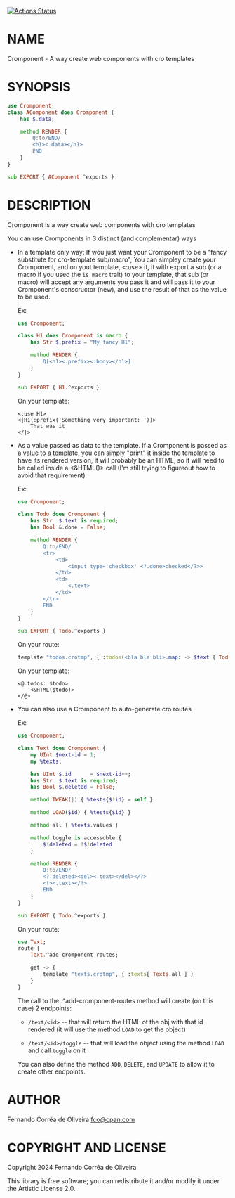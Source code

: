 [![Actions Status](https://github.com/FCO/Cromponent/actions/workflows/test.yml/badge.svg)](https://github.com/FCO/Cromponent/actions)

NAME
====

Cromponent - A way create web components with cro templates

SYNOPSIS
========

```raku
use Cromponent;
class AComponent does Cromponent {
	has $.data;

	method RENDER {
		Q:to/END/
		<h1><.data></h1>
		END
	}
}

sub EXPORT { AComponent.^exports }
```

DESCRIPTION
===========

Cromponent is a way create web components with cro templates

You can use Cromponents in 3 distinct (and complementar) ways

  * In a template only way: If wou just want your Cromponent to be a "fancy substitute for cro-template sub/macro", You can simpley create your Cromponent, and on yout template, <:use> it, it with export a sub (or a macro if you used the `is macro` trait) to your template, that sub (or macro) will accept any arguments you pass it and will pass it to your Cromponent's conscructor (new), and use the result of that as the value to be used.

    Ex:

    ```raku
    use Cromponent;

    class H1 does Cromponent is macro {
	    has Str $.prefix = "My fancy H1";

	    method RENDER {
		    Q[<h1><.prefix><:body></h1>]
	    }
    }

    sub EXPORT { H1.^exports }
    ```

    On your template:

    ```crotmp
    <:use H1>
    <|H1(:prefix('Something very important: '))>
	    That was it
    </|>
    ```

  * As a value passed as data to the template. If a Cromponent is passed as a value to a template, you can simply "print" it inside the template to have its rendered version, it will probably be an HTML, so it will need to be called inside a <&HTML()> call (I'm still trying to figureout how to avoid that requirement).

    Ex:

    ```raku
    use Cromponent;

    class Todo does Cromponent {
	    has Str  $.text is required;
	    has Bool &.done = False;

	    method RENDER {
		    Q:to/END/
		    <tr>
			    <td>
				    <input type='checkbox' <?.done>checked</?>>
			    </td>
			    <td>
				    <.text>
			    </td>
		    </tr>
		    END
	    }
    }

    sub EXPORT { Todo.^exports }
    ```

    On your route:

    ```raku
    template "todos.crotmp", { :todos(<bla ble bli>.map: -> $text { Todo.new: :$text }) }
    ```

    On your template:

    ```crotmp
    <@.todos: $todo>
	    <&HTML($todo)>
    </@>
    ```

  * You can also use a Cromponent to auto-generate cro routes

    Ex:

    ```raku
    use Cromponent;

    class Text does Cromponent {
	    my UInt $next-id = 1;
	    my %texts;

	    has UInt $.id      = $next-id++;
	    has Str  $.text is required;
	    has Bool $.deleted = False;

	    method TWEAK(|) { %tests{$!id} = self }

	    method LOAD($id) { %tests{$id} }

	    method all { %texts.values }

	    method toggle is accessoble {
		    $!deleted = !$!deleted
	    }

	    method RENDER {
		    Q:to/END/
		    <?.deleted><del><.text></del></?>
		    <!><.text></!>
		    END
	    }
    }

    sub EXPORT { Todo.^exports }
    ```

    On your route:

    ```raku
    use Text;
    route {
	    Text.^add-cromponent-routes;

	    get -> {
		    template "texts.crotmp", { :texts[ Texts.all ] }
	    }
    }
    ```

    The call to the .^add-cromponent-routes method will create (on this case) 2 endpoints:

      * `/text/<id>` -- that will return the HTML ot the obj with that id rendered (it will use the method `LOAD` to get the object)

      * `/text/<id>/toggle` -- that will load the object using the method `LOAD` and call `toggle` on it

    You can also define the method `ADD`, `DELETE`, and `UPDATE` to allow it to create other endpoints.

AUTHOR
======

Fernando Corrêa de Oliveira <fco@cpan.com>

COPYRIGHT AND LICENSE
=====================

Copyright 2024 Fernando Corrêa de Oliveira

This library is free software; you can redistribute it and/or modify it under the Artistic License 2.0.


